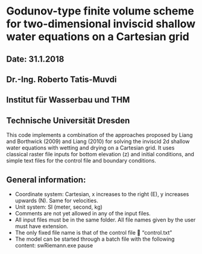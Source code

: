 # Godunov-type finite volume scheme for two-dimensional inviscid shallow water equations on a Cartesian grid

## Date: 31.1.2018
## Dr.-Ing. Roberto Tatis-Muvdi
## Institut für Wasserbau und THM
## Technische Universität  Dresden

This code implements a combination of the approaches proposed by Liang and Borthwick (2009) and Liang (2010) for solving the inviscid 2d shallow water equations with wetting and drying on a Cartesian grid. It uses classical raster file inputs for bottom elevation (z) and initial conditions, and simple text files for the control file and boundary conditions.

## General information:
- Coordinate system: Cartesian, x increases to the right (E), y increases upwards (N). Same for velocities.
- Unit system: SI (meter, second, kg)
- Comments are not yet allowed in any of the input files.
- All input files must be in the same folder. All file names given by the user must have extension.
- The only fixed file name is that of the control file  “control.txt”
- The model can be started through a batch file with the following content:
  swRiemann.exe
  pause
